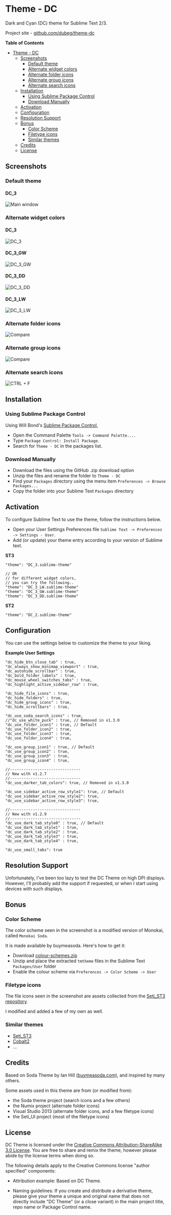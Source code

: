 # Theme - DC

Dark and Cyan (DC) theme for Sublime Text 2/3.

Project site - [github.com/dubeg/theme-dc](https://github.com/dubeg/theme-dc)


**Table of Contents**

- [Theme - DC](#theme---dc)
	- [Screenshots](#screenshots)
		* [Default theme](#default-theme)
	 	* [Alternate widget colors](#alternate-widget-colors)
		* [Alternate folder icons](#alternate-folder-icons)
		* [Alternate group icons](#alternate-group-icons)
		* [Alternate search icons](#alternate-search-icons)
	- [Installation](#installation)
		- [Using Sublime Package Control](#using-sublime-package-control)
		- [Download Manually](#download-manually)
	- [Activation](#activation)
	- [Configuration](#configuration)
	- [Resolution Support](#resolution-support)
	- [Bonus](#bonus)
		- [Color Scheme](#color-scheme)
		- [Filetype icons](#filetype-icons)
		- [Similar themes](#similar-themes)
	- [Credits](#credits)
	- [License](#license)



## Screenshots

### Default theme

#### DC_3

![Main window](http://i.imgur.com/M1UmrCj.png)

### Alternate widget colors

#### DC_3

![DC_3](http://i.imgur.com/xO2Hfc1.png)


#### DC_3_GW

![DC_3_GW](http://i.imgur.com/USdbckr.png)

#### DC_3_DD

![DC_3_DD](http://i.imgur.com/H3dIAyc.png)

#### DC_3_LW

![DC_3_LW](http://i.imgur.com/zg6wRdT.png)


### Alternate folder icons

![Compare](http://i.imgur.com/pMJkIs5.png)

### Alternate group icons

![Compare](http://i.imgur.com/0Si2xIC.png)

### Alternate search icons

![CTRL + F](http://i.imgur.com/URLemr8.png)


## Installation

### Using Sublime Package Control

Using Will Bond's [Sublime Package Control](http://wbond.net/sublime_packages/package_control),

- Open the Command Palette `Tools -> Command Palette...`.
- Type `Package Control: Install Package`.
- Search for `Theme - DC` in the packages list.

### Download Manually

* Download the files using the GitHub .zip download option
* Unzip the files and rename the folder to `Theme - DC`
* Find your `Packages` directory using the menu item  `Preferences -> Browse Packages...`
* Copy the folder into your Sublime Text `Packages` directory

## Activation

To configure Sublime Text to use the theme, follow the instructions below.

* Open your User Settings Preferences file `Sublime Text -> Preferences -> Settings - User`.
* Add (or update) your theme entry according to your version of Sublime text.

**ST3**

    "theme": "DC_3.sublime-theme"

    // OR
    // for different widget colors, 
    // you can try the following..
    "theme": "DC_3_LW.sublime-theme"
    "theme": "DC_3_GW.sublime-theme"
    "theme": "DC_3_DD.sublime-theme"


**ST2**

    "theme": "DC_2.sublime-theme"


## Configuration

You can use the settings below to customize the theme to your liking.

**Example User Settings**

    "dc_hide_btn_close_tab" : true,
    "dc_always_show_minimap_viewport" : true,
    "dc_autohide_scrollbar" : true,
    "dc_bold_folder_labels" : true,
    "dc_mouse_wheel_switches_tabs" : true,
    "dc_highlight_active_sidebar_row" : true,
    
    "dc_hide_file_icons" : true,
    "dc_hide_folders" : true,
    "dc_hide_group_icons" : true,
    "dc_hide_scrollbars" : true,

    "dc_use_soda_search_icons" : true,
    //"dc_use_white_puck" : true, // Removed in v1.3.0
    "dc_use_folder_icon1" : true, // Default
    "dc_use_folder_icon2" : true,
    "dc_use_folder_icon3" : true,
    "dc_use_folder_icon4" : true,

    "dc_use_group_icon1" : true, // Default
    "dc_use_group_icon2" : true,
    "dc_use_group_icon3" : true,
    "dc_use_group_icon4" : true,

    //-------------------------------
    // New with v1.2.7
    //-------------------------------
    "dc_use_darker_tab_colors": true, // Removed in v1.3.0

    "dc_use_sidebar_active_row_style1": true, // Default
    "dc_use_sidebar_active_row_style2": true,
    "dc_use_sidebar_active_row_style3": true,
    
    //-------------------------------
    // New with v1.2.9
    //-------------------------------
    "dc_use_dark_tab_style0" : true, // Default
    "dc_use_dark_tab_style1" : true,
    "dc_use_dark_tab_style2" : true,
    "dc_use_dark_tab_style3" : true,
    "dc_use_dark_tab_style4" : true,

    "dc_use_small_tabs": true


## Resolution Support

Unfortunately, I've been too lazy to test the DC Theme on high DPI displays.
However, I'll probably add the support if requested, or when I start using devices with such displays.

## Bonus

### Color Scheme

The color scheme seen in the screenshot is a modified version of Monokai, called `Monokai Soda`.

It is made available by buymeasoda. Here's how to get it:

* Download [colour-schemes.zip](http://buymeasoda.github.com/soda-theme/extras/colour-schemes.zip)
* Unzip and place the extracted `tmtheme` files in the Sublime Text `Packages/User` folder
* Enable the colour scheme via `Preferences -> Color Scheme -> User`

### Filetype icons

The file icons seen in the screenshot are assets collected from the [Seti_ST3 repository](https://github.com/ctf0/Seti_ST3).

I modified and added a few of my own as well.


### Similar themes

- [Seti_ST3](https://github.com/ctf0/Seti_ST3)
- [Cobalt2](https://github.com/wesbos/cobalt2)
- ...

## Credits

Based on Soda Theme by Ian Hill [(buymeasoda.com)](http://buymeasoda.com/), and inspired by many others.

Some assets used in this theme are from (or modified from):

- the Soda theme project (search icons and a few others)
- the Numix project (alternate folder icons)
- Visual Studio 2013 (alternate folder icons, and a few filetype icons)
- the Seti_UI project (most of the filetype icons)



## License

DC Theme is licensed under the [Creative Commons Attribution-ShareAlike 3.0 License](http://creativecommons.org/licenses/by-sa/3.0/). You are free to share and remix the theme, however please abide by the license terms when doing so.

The following details apply to the Creative Commons license "author specified" components:

* Attribution example: Based on DC Theme.

* Naming guidelines: If you create and distribute a derivative theme, please give your theme a unique and original name that does not directly include "DC Theme" (or a close variant) in the main project title, repo name or Package Control name.
